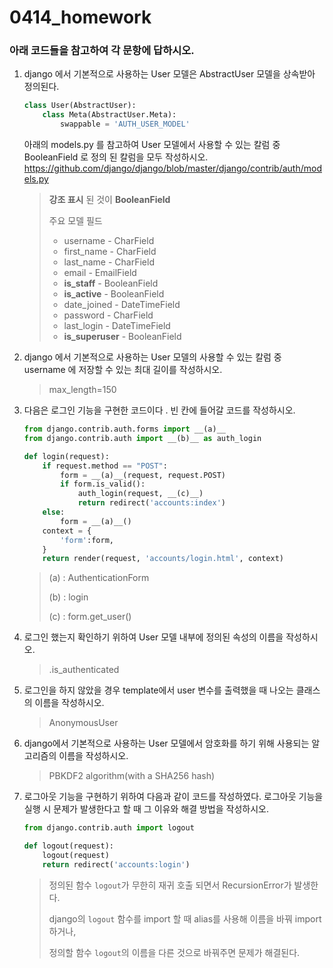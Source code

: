 # 0414_homework

### 아래 코드들을 참고하여 각 문항에 답하시오.

1. django 에서 기본적으로 사용하는 User 모델은 AbstractUser 모델을 상속받아 정의된다.

   ```python
   class User(AbstractUser):
       class Meta(AbstractUser.Meta):
           swappable = 'AUTH_USER_MODEL'
   ```

   아래의 models.py 를 참고하여 User 모델에서 사용할 수 있는 칼럼 중 BooleanField 로
   정의 된 칼럼을 모두 작성하시오.
   https://github.com/django/django/blob/master/django/contrib/auth/models.py

   >**강조 표시** 된 것이 **BooleanField**
   >
   >주요 모델 필드
   >
   >- username - CharField
   >- first_name - CharField
   >- last_name - CharField
   >- email - EmailField
   >- **is_staff** - BooleanField
   >- **is_active** - BooleanField
   >- date_joined - DateTimeField
   >- password - CharField
   >- last_login - DateTimeField
   >- **is_superuser** - BooleanField

2. django 에서 기본적으로 사용하는 User 모델의 사용할 수 있는 칼럼 중 username 에
   저장할 수 있는 최대 길이를 작성하시오.

   >max_length=150

3. 다음은 로그인 기능을 구현한 코드이다 . 빈 칸에 들어갈 코드를 작성하시오.

   ```python
   from django.contrib.auth.forms import __(a)__
   from django.contrib.auth import __(b)__ as auth_login
   
   def login(request):
       if request.method == "POST":
           form = __(a)__(request, request.POST)
           if form.is_valid():
               auth_login(request, __(c)__)
               return redirect('accounts:index')
       else:
           form = __(a)__()
       context = {
           'form':form,
       }
       return render(request, 'accounts/login.html', context)
   ```

   > (a) : AuthenticationForm
   >
   > (b) : login
   >
   > (c) : form.get_user()

4. 로그인 했는지 확인하기 위하여 User 모델 내부에 정의된 속성의 이름을 작성하시오.

   > .is_authenticated

5. 로그인을 하지 않았을 경우 template에서 user 변수를 출력했을 때 나오는 클래스의
   이름을 작성하시오.

   >AnonymousUser

6. django에서 기본적으로 사용하는 User 모델에서 암호화를 하기 위해 사용되는
   알고리즘의 이름을 작성하시오.

   >PBKDF2 algorithm(with a SHA256 hash)

7. 로그아웃 기능을 구현하기 위하여 다음과 같이 코드를 작성하였다. 로그아웃 기능을
   실행 시 문제가 발생한다고 할 때 그 이유와 해결 방법을 작성하시오.

   ```python
   from django.contrib.auth import logout
   
   def logout(request):
       logout(request)
       return redirect('accounts:login')
   ```

   >정의된 함수 `logout`가 무한히 재귀 호출 되면서 RecursionError가 발생한다.
   >
   >django의 `logout` 함수를 import 할 때 alias를 사용해 이름을 바꿔 import 하거나,
   >
   >정의할 함수 `logout`의 이름을 다른 것으로 바꿔주면 문제가 해결된다.

